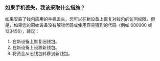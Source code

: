 ### 如果手机丢失，我该采取什么措施？

如果安装了钱包应用的手机丢失，您可以在新设备上恢复对钱包的访问权限。但是，如果您的原始设备没有解锁代码或使用容易猜到的代码（例如 000000 或 123456），建议：

1. 在新设备上恢复旧钱包。
2. 在新设备上设置新钱包。
3. 将资金从旧钱包转移到新钱包。